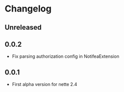 # Changelog

## Unreleased

## 0.0.2

- Fix parsing authorization config in NotifeaExtension

## 0.0.1

- First alpha version for nette 2.4
